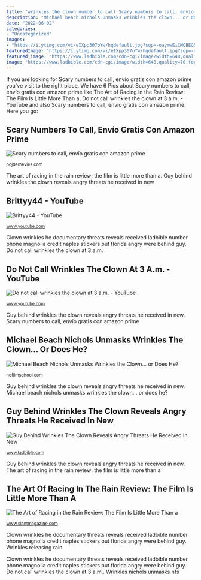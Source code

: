 ```yaml
---
title: "wrinkles the clown number to call Scary numbers to call, envío gratis con amazon prime"
description: "Michael beach nichols unmasks wrinkles the clown... or does he?"
date: "2022-06-02"
categories:
- "Uncategorized"
images:
- "https://i.ytimg.com/vi/eIXpp307oYw/hqdefault.jpg?sqp=-oaymwEiCMQBEG5IWvKriqkDFQgBFQAAAAAYASUAAMhCPQCAokN4AQ==&amp;rs=AOn4CLB3VB3Kryb9JWjjohdR9wspd-yv2Q"
featuredImage: "https://i.ytimg.com/vi/eIXpp307oYw/hqdefault.jpg?sqp=-oaymwEiCMQBEG5IWvKriqkDFQgBFQAAAAAYASUAAMhCPQCAokN4AQ==&amp;rs=AOn4CLB3VB3Kryb9JWjjohdR9wspd-yv2Q"
featured_image: "https://www.ladbible.com/cdn-cgi/image/width=648,quality=70,format=jpeg,fit=pad,dpr=1/https://s3-images.ladbible.com/s3/content/227adf365d9811b08ddfefec5c548833.jpg"
image: "https://www.ladbible.com/cdn-cgi/image/width=648,quality=70,format=jpeg,fit=pad,dpr=1/https://s3-images.ladbible.com/s3/content/227adf365d9811b08ddfefec5c548833.jpg"
---
```


If you are looking for Scary numbers to call, envío gratis con amazon prime you've visit to the right place. We have 6 Pics about Scary numbers to call, envío gratis con amazon prime like The Art of Racing in the Rain Review: The Film Is Little More Than a, Do not call wrinkles the clown at 3 a.m. - YouTube and also Scary numbers to call, envío gratis con amazon prime. Here you go:

## Scary Numbers To Call, Envío Gratis Con Amazon Prime

![Scary numbers to call, envío gratis con amazon prime](https://pojdemevies.com/jvtxn/S5e8JSz0BvUl9I1eAxL2dgHaJ4.jpg "Do not call wrinkles the clown at 3 a.m.")

<small>pojdemevies.com</small>

The art of racing in the rain review: the film is little more than a. Guy behind wrinkles the clown reveals angry threats he received in new

## Brittyy44 - YouTube

![Brittyy44 - YouTube](https://i.ytimg.com/vi/eIXpp307oYw/hqdefault.jpg?sqp=-oaymwEiCMQBEG5IWvKriqkDFQgBFQAAAAAYASUAAMhCPQCAokN4AQ==&amp;rs=AOn4CLB3VB3Kryb9JWjjohdR9wspd-yv2Q "Scary numbers to call, envío gratis con amazon prime")

<small>www.youtube.com</small>

Clown wrinkles he documentary threats reveals received ladbible number phone magnolia credit naples stickers put florida angry were behind guy. Do not call wrinkles the clown at 3 a.m.

## Do Not Call Wrinkles The Clown At 3 A.m. - YouTube

![Do not call wrinkles the clown at 3 a.m. - YouTube](https://i.ytimg.com/vi/a4APbZJfrBo/maxresdefault.jpg "Michael beach nichols unmasks wrinkles the clown... or does he?")

<small>www.youtube.com</small>

Guy behind wrinkles the clown reveals angry threats he received in new. Scary numbers to call, envío gratis con amazon prime

## Michael Beach Nichols Unmasks Wrinkles The Clown... Or Does He?

![Michael Beach Nichols Unmasks Wrinkles the Clown... or Does He?](https://nofilmschool.com/sites/default/files/styles/article_superwide/public/wrinkles_1.jpg?itok=kgmmRM10 "Michael beach nichols unmasks wrinkles the clown... or does he?")

<small>nofilmschool.com</small>

Guy behind wrinkles the clown reveals angry threats he received in new. Michael beach nichols unmasks wrinkles the clown... or does he?

## Guy Behind Wrinkles The Clown Reveals Angry Threats He Received In New

![Guy Behind Wrinkles The Clown Reveals Angry Threats He Received In New](https://www.ladbible.com/cdn-cgi/image/width=648,quality=70,format=jpeg,fit=pad,dpr=1/https://s3-images.ladbible.com/s3/content/227adf365d9811b08ddfefec5c548833.jpg "Wrinkles releasing rain")

<small>www.ladbible.com</small>

Guy behind wrinkles the clown reveals angry threats he received in new. The art of racing in the rain review: the film is little more than a

## The Art Of Racing In The Rain Review: The Film Is Little More Than A

![The Art of Racing in the Rain Review: The Film Is Little More Than a](https://www.slantmagazine.com/wp-content/uploads/2019/10/wrinklestheclown.jpg "Wrinkles releasing rain")

<small>www.slantmagazine.com</small>

Clown wrinkles he documentary threats reveals received ladbible number phone magnolia credit naples stickers put florida angry were behind guy. Wrinkles releasing rain

Clown wrinkles he documentary threats reveals received ladbible number phone magnolia credit naples stickers put florida angry were behind guy. Do not call wrinkles the clown at 3 a.m.. Wrinkles nichols unmasks nfs
